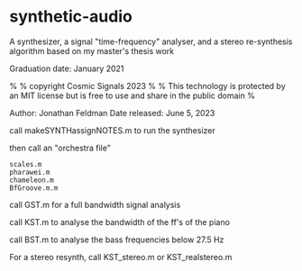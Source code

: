 # synthetic-audio

A synthesizer, a signal "time-frequency" analyser, and a stereo re-synthesis algorithm based on my master's thesis work

Graduation date: January 2021

%
% copyright Cosmic Signals 2023
%
% This technology is protected by an MIT license but is free to use and share in the public domain
%

Author: Jonathan Feldman
Date released: June 5, 2023


call makeSYNTHassignNOTES.m to run the synthesizer

then call an "orchestra file"

    scales.m
    pharawei.m
    chameleon.m
    BfGroove.m.m

call GST.m for a full bandwidth signal analysis

call KST.m to analyse the bandwidth of the ff's of the piano

call BST.m to analyse the bass frequencies below 27.5 Hz


For a stereo resynth, call KST_stereo.m or KST_realstereo.m
